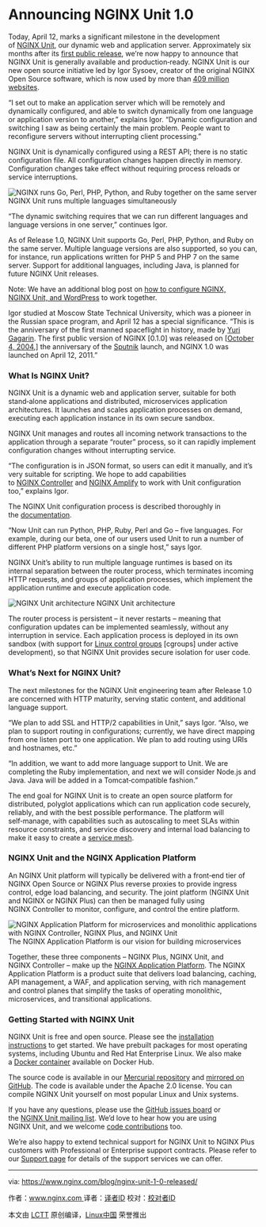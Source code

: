 Announcing NGINX Unit 1.0
============================================================

Today, April 12, marks a significant milestone in the development of [NGINX Unit][8], our dynamic web and application server. Approximately six months after its [first public release][9], we’re now happy to announce that NGINX Unit is generally available and production‑ready. NGINX Unit is our new open source initiative led by Igor Sysoev, creator of the original NGINX Open Source software, which is now used by more than [409 million websites][10].

“I set out to make an application server which will be remotely and dynamically configured, and able to switch dynamically from one language or application version to another,” explains Igor. “Dynamic configuration and switching I saw as being certainly the main problem. People want to reconfigure servers without interrupting client processing.”

NGINX Unit is dynamically configured using a REST API; there is no static configuration file. All configuration changes happen directly in memory. Configuration changes take effect without requiring process reloads or service interruptions.

![NGINX runs Go, Perl, PHP, Python, and Ruby together on the same server](https://cdn-1.wp.nginx.com/wp-content/uploads/2017/09/dia-FM-2018-04-11-what-is-nginx-unit-01_1024x725-1024x725.png)
NGINX Unit runs multiple languages simultaneously

“The dynamic switching requires that we can run different languages and language versions in one server,” continues Igor.

As of Release 1.0, NGINX Unit supports Go, Perl, PHP, Python, and Ruby on the same server. Multiple language versions are also supported, so you can, for instance, run applications written for PHP 5 and PHP 7 on the same server. Support for additional languages, including Java, is planned for future NGINX Unit releases.

Note: We have an additional blog post on [how to configure NGINX, NGINX Unit, and WordPress][11] to work together.

Igor studied at Moscow State Technical University, which was a pioneer in the Russian space program, and April 12 has a special significance. “This is the anniversary of the first manned spaceflight in history, made by [Yuri Gagarin][12]. The first public version of NGINX [0.1.0] was released on [[October 4, 2004][7],] the anniversary of the [Sputnik][13] launch, and NGINX 1.0 was launched on April 12, 2011.”

### What Is NGINX Unit?

NGINX Unit is a dynamic web and application server, suitable for both stand‑alone applications and distributed, microservices application architectures. It launches and scales application processes on demand, executing each application instance in its own secure sandbox.

NGINX Unit manages and routes all incoming network transactions to the application through a separate “router” process, so it can rapidly implement configuration changes without interrupting service.

“The configuration is in JSON format, so users can edit it manually, and it’s very suitable for scripting. We hope to add capabilities to [NGINX Controller][14] and [NGINX Amplify][15] to work with Unit configuration too,” explains Igor.

The NGINX Unit configuration process is described thoroughly in the [documentation][16].

“Now Unit can run Python, PHP, Ruby, Perl and Go – five languages. For example, during our beta, one of our users used Unit to run a number of different PHP platform versions on a single host,” says Igor.

NGINX Unit’s ability to run multiple language runtimes is based on its internal separation between the router process, which terminates incoming HTTP requests, and groups of application processes, which implement the application runtime and execute application code.

![NGINX Unit architecture](https://cdn-1.wp.nginx.com/wp-content/uploads/2018/04/dia-FM-2018-04-11-Unit-1.0.0-blog-router-process-01-horiz_1024x576-1024x576.png)
NGINX Unit architecture

The router process is persistent – it never restarts – meaning that configuration updates can be implemented seamlessly, without any interruption in service. Each application process is deployed in its own sandbox (with support for [Linux control groups][17] [cgroups] under active development), so that NGINX Unit provides secure isolation for user code.

### What’s Next for NGINX Unit?

The next milestones for the NGINX Unit engineering team after Release 1.0 are concerned with HTTP maturity, serving static content, and additional language support.

“We plan to add SSL and HTTP/2 capabilities in Unit,” says Igor. “Also, we plan to support routing in configurations; currently, we have direct mapping from one listen port to one application. We plan to add routing using URIs and hostnames, etc.”

“In addition, we want to add more language support to Unit. We are completing the Ruby implementation, and next we will consider Node.js and Java. Java will be added in a Tomcat‑compatible fashion.”

The end goal for NGINX Unit is to create an open source platform for distributed, polyglot applications which can run application code securely, reliably, and with the best possible performance. The platform will self‑manage, with capabilities such as autoscaling to meet SLAs within resource constraints, and service discovery and internal load balancing to make it easy to create a [service mesh][18].

### NGINX Unit and the NGINX Application Platform

An NGINX Unit platform will typically be delivered with a front‑end tier of NGINX Open Source or NGINX Plus reverse proxies to provide ingress control, edge load balancing, and security. The joint platform (NGINX Unit and NGINX or NGINX Plus) can then be managed fully using NGINX Controller to monitor, configure, and control the entire platform.

![NGINX Application Platform for microservices and monolithic applications with NGINX Controller, NGINX Plus, and NGINX Unit](https://cdn-1.wp.nginx.com/wp-content/uploads/2018/03/nginx.com-NAP-diagram-01ag_Main-Products-print-Roboto-white-1024x1008.png)
The NGINX Application Platform is our vision for building microservices

Together, these three components – NGINX Plus, NGINX Unit, and NGINX Controller – make up the [NGINX Application Platform][19]. The NGINX Application Platform is a product suite that delivers load balancing, caching, API management, a WAF, and application serving, with rich management and control planes that simplify the tasks of operating monolithic, microservices, and transitional applications.

### Getting Started with NGINX Unit

NGINX Unit is free and open source. Please see the [installation instructions][20] to get started. We have prebuilt packages for most operating systems, including Ubuntu and Red Hat Enterprise Linux. We also make a [Docker container][21] available on Docker Hub.

The source code is available in our [Mercurial repository][22] and [mirrored on GitHub][23]. The code is available under the Apache 2.0 license. You can compile NGINX Unit yourself on most popular Linux and Unix systems.

If you have any questions, please use the [GitHub issues board][24] or the [NGINX Unit mailing list][25]. We’d love to hear how you are using NGINX Unit, and we welcome [code contributions][26] too.

We’re also happy to extend technical support for NGINX Unit to NGINX Plus customers with Professional or Enterprise support contracts. Please refer to our [Support page][27] for details of the support services we can offer.

--------------------------------------------------------------------------------

via: https://www.nginx.com/blog/nginx-unit-1-0-released/

作者：[www.nginx.com ][a]
译者：[译者ID](https://github.com/译者ID)
校对：[校对者ID](https://github.com/校对者ID)

本文由 [LCTT](https://github.com/LCTT/TranslateProject) 原创编译，[Linux中国](https://linux.cn/) 荣誉推出

[a]:www.nginx.com
[1]:https://twitter.com/intent/tweet?text=Announcing+NGINX+Unit+1.0+by+%40nginx+https%3A%2F%2Fwww.nginx.com%2Fblog%2Fnginx-unit-1-0-released%2F
[2]:http://www.linkedin.com/shareArticle?mini=true&url=https%3A%2F%2Fwww.nginx.com%2Fblog%2Fnginx-unit-1-0-released%2F&title=Announcing+NGINX+Unit+1.0&summary=Today%2C+April+12%2C+marks+a+significant+milestone+in+the+development+of+NGINX%26nbsp%3BUnit%2C+our+dynamic+web+and+application+server.+Approximately+six+months+after+its+first+public+release%2C+we%E2%80%99re+now+happy+to+announce+that+NGINX%26nbsp%3BUnit+is+generally+available+and+production%26%238209%3Bready.+NGINX%26nbsp%3BUnit+is+our+new+open+source+initiative+led+by+Igor%26nbsp%3BSysoev%2C+creator+of+the+original+NGINX+Open+Source+%5B%26hellip%3B%5D
[3]:https://news.ycombinator.com/submitlink?u=https%3A%2F%2Fwww.nginx.com%2Fblog%2Fnginx-unit-1-0-released%2F&t=Announcing%20NGINX%20Unit%201.0&text=Today,%20April%2012,%20marks%20a%20significant%20milestone%20in%20the%20development%20of%20NGINX%C2%A0Unit,%20our%20dynamic%20web%20and%20application%20server.%20Approximately%20six%20months%20after%20its%20first%20public%20release,%20we%E2%80%99re%20now%20happy%20to%20announce%20that%20NGINX%C2%A0Unit%20is%20generally%20available%20and%20production%E2%80%91ready.%20NGINX%C2%A0Unit%20is%20our%20new%20open%20source%20initiative%20led%20by%20Igor%C2%A0Sysoev,%20creator%20of%20the%20original%20NGINX%20Open%20Source%20[%E2%80%A6]
[4]:https://www.facebook.com/sharer/sharer.php?u=https%3A%2F%2Fwww.nginx.com%2Fblog%2Fnginx-unit-1-0-released%2F
[5]:https://plus.google.com/share?url=https%3A%2F%2Fwww.nginx.com%2Fblog%2Fnginx-unit-1-0-released%2F
[6]:http://www.reddit.com/submit?url=https%3A%2F%2Fwww.nginx.com%2Fblog%2Fnginx-unit-1-0-released%2F&title=Announcing+NGINX+Unit+1.0&text=Today%2C+April+12%2C+marks+a+significant+milestone+in+the+development+of+NGINX%26nbsp%3BUnit%2C+our+dynamic+web+and+application+server.+Approximately+six+months+after+its+first+public+release%2C+we%E2%80%99re+now+happy+to+announce+that+NGINX%26nbsp%3BUnit+is+generally+available+and+production%26%238209%3Bready.+NGINX%26nbsp%3BUnit+is+our+new+open+source+initiative+led+by+Igor%26nbsp%3BSysoev%2C+creator+of+the+original+NGINX+Open+Source+%5B%26hellip%3B%5D
[7]:http://nginx.org/en/CHANGES
[8]:https://www.nginx.com/products/nginx-unit/
[9]:https://www.nginx.com/blog/introducing-nginx-unit/
[10]:https://news.netcraft.com/archives/2018/03/27/march-2018-web-server-survey.html
[11]:https://www.nginx.com/blog/installing-wordpress-with-nginx-unit/
[12]:https://en.wikipedia.org/wiki/Yuri_Gagarin
[13]:https://en.wikipedia.org/wiki/Sputnik_1
[14]:https://www.nginx.com/products/nginx-controller/
[15]:https://www.nginx.com/products/nginx-amplify/
[16]:http://unit.nginx.org/configuration/
[17]:https://en.wikipedia.org/wiki/Cgroups
[18]:https://www.nginx.com/blog/what-is-a-service-mesh/
[19]:https://www.nginx.com/products
[20]:http://unit.nginx.org/installation/
[21]:https://hub.docker.com/r/nginx/unit/
[22]:http://hg.nginx.org/unit
[23]:https://github.com/nginx/unit
[24]:https://github.com/nginx/unit/issues
[25]:http://mailman.nginx.org/mailman/listinfo/unit
[26]:https://unit.nginx.org/contribution/
[27]:https://www.nginx.com/support
[28]:https://www.nginx.com/blog/tag/releases/
[29]:https://www.nginx.com/blog/tag/nginx-unit/
